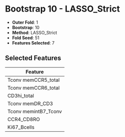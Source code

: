 # Bootstrap 10 - LASSO_Strict

- **Outer Fold**: 1
- **Bootstrap**: 10
- **Method**: LASSO_Strict
- **Fold Seed**: 51
- **Features Selected**: 7

## Selected Features

| Feature |
|---------|
| Tconv memCCR5_total |
| Tconv memCCR6_total |
| CD3hi_total |
| Tconv memDR_CD3 |
| Tconv memintB7_Tconv |
| CCR4_CD8RO |
| Ki67_Bcells |
